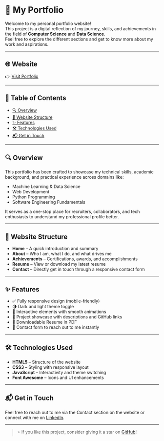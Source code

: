 # 💼 My Portfolio

Welcome to my personal portfolio website!  
This project is a digital reflection of my journey, skills, and achievements in the field of **Computer Science** and **Data Science**.  
Feel free to explore the different sections and get to know more about my work and aspirations.

---

## 🌐 Website  
👉 [Visit Portfolio](https://vishwportfolio.netlify.app/)

---

## 📄 Table of Contents

- [🔍 Overview](#-overview)  
- [📂 Website Structure](#-website-structure)  
- [✨ Features](#-features)  
- [🛠️ Technologies Used](#-technologies-used)  
- [📬 Get in Touch](#-get-in-touch)

---

## 🔍 Overview

This portfolio has been crafted to showcase my technical skills, academic background, and practical experience across domains like:

- Machine Learning & Data Science  
- Web Development  
- Python Programming  
- Software Engineering Fundamentals

It serves as a one-stop place for recruiters, collaborators, and tech enthusiasts to understand my professional profile better.

---

## 📂 Website Structure

- **Home** – A quick introduction and summary  
- **About** – Who I am, what I do, and what drives me  
- **Achievements** – Certifications, awards, and accomplishments  
- **Resume** – View or download my latest resume  
- **Contact** – Directly get in touch through a responsive contact form  

---

## ✨ Features

- ✅ Fully responsive design (mobile-friendly)  
- 🌗 Dark and light theme toggle  
- 🎯 Interactive elements with smooth animations  
- 📁 Project showcase with descriptions and GitHub links  
- 📄 Downloadable Resume in PDF  
- 📨 Contact form to reach out to me instantly  

---

## 🛠️ Technologies Used

- **HTML5** – Structure of the website  
- **CSS3** – Styling with responsive layout  
- **JavaScript** – Interactivity and theme switching  
- **Font Awesome** – Icons and UI enhancements  

---

## 📬 Get in Touch

Feel free to reach out to me via the Contact section on the website or connect with me on [LinkedIn](https://www.linkedin.com/in/vishwas-r-baa347253/).

---

> ⭐ If you like this project, consider giving it a star on [GitHub](https://github.com/vishwaspw/My_portfolio)!
